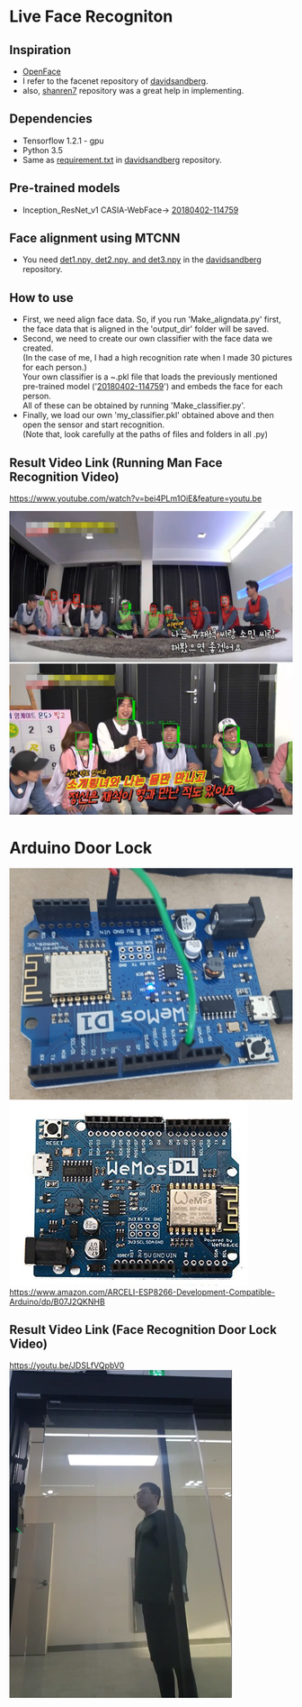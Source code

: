 # Live Face Recogniton

## Inspiration
* [OpenFace](https://github.com/cmusatyalab/openface)
* I refer to the facenet repository of [davidsandberg](https://github.com/davidsandberg/facenet).
* also, [shanren7](https://github.com/shanren7/real_time_face_recognition) repository was a great help in implementing.
## Dependencies
* Tensorflow 1.2.1 - gpu
* Python 3.5
* Same as [requirement.txt](https://github.com/davidsandberg/facenet/blob/master/requirements.txt) in [davidsandberg](https://github.com/davidsandberg/facenet) repository.

## Pre-trained models
* Inception_ResNet_v1 CASIA-WebFace-> [20180402-114759](https://drive.google.com/open?id=1vXMsKEOcqyRBVEwwiBO8Mbyb8YFWuVIK)

## Face alignment using MTCNN
* You need [det1.npy, det2.npy, and det3.npy](https://github.com/davidsandberg/facenet/tree/master/src/align) in the [davidsandberg](https://github.com/davidsandberg/facenet) repository.
## How to use


* First, we need align face data. So, if you run 'Make_aligndata.py' first, the face data that is aligned in the 'output_dir' folder will be saved.
* Second, we need to create our own classifier with the face data we created. <br/>(In the case of me, I had a high recognition rate when I made 30 pictures for each person.)
</br>Your own classifier is a ~.pkl file that loads the previously mentioned pre-trained model ('[20180402-114759](https://drive.google.com/open?id=1vXMsKEOcqyRBVEwwiBO8Mbyb8YFWuVIK)') and embeds the face for each person.<br/>All of these can be obtained by running 'Make_classifier.py'.<br/>
* Finally, we load our own 'my_classifier.pkl' obtained above and then open the sensor and start recognition.
</br> (Note that, look carefully at the paths of files and folders in all .py)
## Result Video Link (Running Man Face Recognition Video)
https://www.youtube.com/watch?v=bei4PLm1OiE&feature=youtu.be

![runningman1.png](runningman1.png)
![runningman2.png](runningman2.png)

# Arduino Door Lock
![arduino1.png](arduino1.png)
![arduino2.png](arduino2.png)
https://www.amazon.com/ARCELI-ESP8266-Development-Compatible-Arduino/dp/B07J2QKNHB

## Result Video Link (Face Recognition Door Lock Video)
https://youtu.be/JDSLfVQpbV0
![door_screenshot.png](door_screenshot.png)
